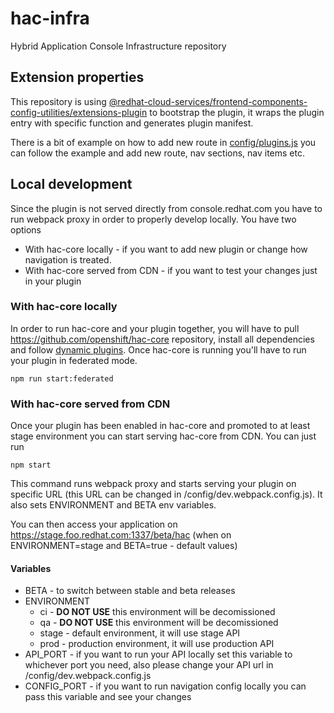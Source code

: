 # hac-infra

Hybrid Application Console Infrastructure repository

## Extension properties

This repository is using [@redhat-cloud-services/frontend-components-config-utilities/extensions-plugin](https://github.com/RedHatInsights/frontend-components/tree/master/packages/config-utils#extensions-plugin) to bootstrap the plugin, it wraps the plugin entry with specific function and generates plugin manifest.

There is a bit of example on how to add new route in [config/plugins.js](/config/plugins.js) you can follow the example and add new route, nav sections, nav items etc.

## Local development

Since the plugin is not served directly from console.redhat.com you have to run webpack proxy in order to properly develop locally. You have two options

* With hac-core locally - if you want to add new plugin or change how navigation is treated.
* With hac-core served from CDN - if you want to test your changes just in your plugin

### With hac-core locally

In order to run hac-core and your plugin together, you will have to pull https://github.com/openshift/hac-core repository, install all dependencies and follow [dynamic plugins](https://github.com/openshift/hac-core#dynamic-plugins). Once hac-core is running you'll have to run your plugin in federated mode.

```
npm run start:federated
```

### With hac-core served from CDN

Once your plugin has been enabled in hac-core and promoted to at least stage environment you can start serving hac-core from CDN. You can just run

```
npm start
```

This command runs webpack proxy and starts serving your plugin on specific URL (this URL can be changed in /config/dev.webpack.config.js). It also sets ENVIRONMENT and BETA env variables.

You can then access your application on https://stage.foo.redhat.com:1337/beta/hac (when on ENVIRONMENT=stage and BETA=true - default values)

#### Variables

* BETA - to switch between stable and beta releases
* ENVIRONMENT
  * ci - **DO NOT USE** this environment will be decomissioned
  * qa - **DO NOT USE** this environment will be decomissioned
  * stage - default environment, it will use stage API
  * prod - production environment, it will use production API
* API_PORT - if you want to run your API locally set this variable to whichever port you need, also please change your API url in /config/dev.webpack.config.js
* CONFIG_PORT - if you want to run navigation config locally you can pass this variable and see your changes
